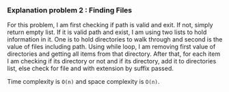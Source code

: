 ### Explanation problem 2 : Finding Files

For this problem, I am first checking if path is valid and exit. If not, simply return empty list. If it is valid path 
and exist, I am using two lists to hold information in it. One is to hold directories to walk through and second is the 
value of files including path. Using while loop, I am removing first value of directories and getting all items from 
that directory. After that, for each item I am checking if its directory or not and if its directory, add it to 
directories list, else check for file and with extension by suffix passed.


Time complexity is `O(n)` and space complexity is `O(n)`.
